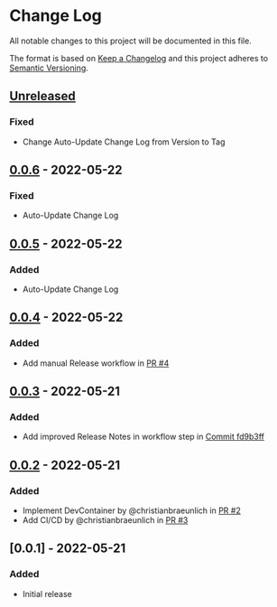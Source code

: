 # Change Log

All notable changes to this project will be documented in this file.

The format is based on [Keep a Changelog](http://keepachangelog.com/) and this project adheres to [Semantic Versioning](http://semver.org/).

## [Unreleased]

### Fixed

-   Change Auto-Update Change Log from Version to Tag

## [0.0.6] - 2022-05-22

### Fixed

-   Auto-Update Change Log

## [0.0.5] - 2022-05-22

### Added

-   Auto-Update Change Log

## [0.0.4] - 2022-05-22

### Added

-   Add manual Release workflow in [PR #4](https://github.com/christianbraeunlich/chewbacca/pull/4)

## [0.0.3] - 2022-05-21

### Added

-   Add improved Release Notes in workflow step in [Commit fd9b3ff](https://github.com/christianbraeunlich/chewbacca/commit/fd9b3ff9ebb8cf846f092a46244ec4b51191e853)

## [0.0.2] - 2022-05-21

### Added

-   Implement DevContainer by @christianbraeunlich in [PR #2](https://github.com/christianbraeunlich/chewbacca/pull/2)
-   Add CI/CD by @christianbraeunlich in [PR #3](https://github.com/christianbraeunlich/chewbacca/pull/3)

## [0.0.1] - 2022-05-21

### Added

-   Initial release

[Unreleased]: https://github.com/christianbraeunlich/chewbacca/compare/v0.0.6...HEAD

[0.0.6]: https://github.com/christianbraeunlich/chewbacca/compare/v0.0.5...v0.0.6

[0.0.5]: https://github.com/christianbraeunlich/chewbacca/compare/v0.0.4...v0.0.5

[0.0.4]: https://github.com/christianbraeunlich/chewbacca/compare/v0.0.3...v0.0.4

[0.0.3]: https://github.com/christianbraeunlich/chewbacca/compare/v0.0.2...v0.0.3

[0.0.2]: https://github.com/christianbraeunlich/chewbacca/compare/v0.0.1...v0.0.2

